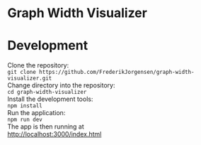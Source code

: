 # Graph Width Visualizer

# Development

Clone the repository:  
`git clone https://github.com/FrederikJorgensen/graph-width-visualizer.git`  
Change directory into the repository:  
`cd graph-width-visualizer`  
Install the development tools:  
`npm install`  
Run the application:  
`npm run dev`  
The app is then running at  
[http://localhost:3000/index.html](http://localhost:3000/index.html)
